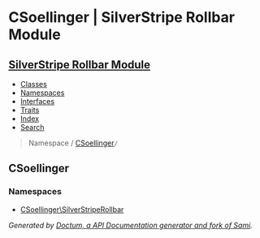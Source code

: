 # CSoellinger | SilverStripe Rollbar Module    

## [SilverStripe Rollbar Module](index.md)

- [Classes](classes.md)
- [Namespaces](namespaces.md)
- [Interfaces](interfaces.md)
- [Traits](traits.md)
- [Index](doc-index.md)
- [Search](search.md)

> Namespace /     [CSoellinger](CSoellinger.md)` / `

## CSoellinger

### Namespaces

- [CSoellinger\SilverStripeRollbar](CSoellinger/SilverStripeRollbar.md)




_Generated by [Doctum, a API Documentation generator and fork of Sami](https://github.com/code-lts/doctum)._